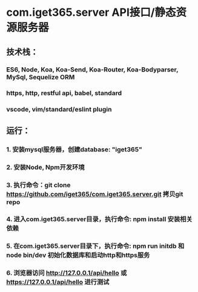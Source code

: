 # com.iget365.server API接口/静态资源服务器

## 技术栈：
### ES6, Node, Koa, Koa-Send, Koa-Router, Koa-Bodyparser, MySql, Sequelize ORM
### https, http, restful api, babel, standard
### vscode, vim/standard/eslint plugin

## 运行：
### 1. 安装mysql服务器，创建database: "iget365"
### 2. 安装Node, Npm开发环境
### 3. 执行命令：git clone https://github.com/iget365/com.iget365.server.git 拷贝git repo
### 4. 进入com.iget365.server目录，执行命令: npm install 安装相关依赖
### 5. 在com.iget365.server目录下，执行命令: npm run initdb 和 node bin/dev 初始化数据库和启动http和https服务
### 6. 浏览器访问 http://127.0.0.1/api/hello 或 https://127.0.0.1/api/hello 进行测试
